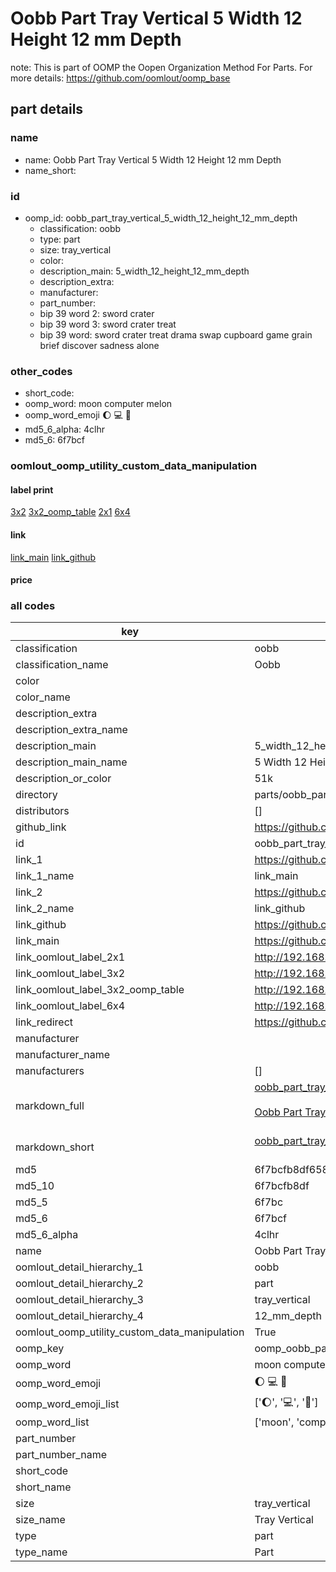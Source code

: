 # Oobb Part Tray Vertical 5 Width 12 Height 12 mm Depth  

note: This is part of OOMP the Oopen Organization Method For Parts. For more details: https://github.com/oomlout/oomp_base

##  part details
  







### name
* name: Oobb Part Tray Vertical 5 Width 12 Height 12 mm Depth
* name_short: 
### id
* oomp_id: oobb_part_tray_vertical_5_width_12_height_12_mm_depth
  * classification: oobb
  * type: part
  * size: tray_vertical
  * color: 
  * description_main: 5_width_12_height_12_mm_depth
  * description_extra: 
  * manufacturer: 
  * part_number: 
  * bip 39 word 2: sword crater
  * bip 39 word 3: sword crater treat
  * bip 39 word: sword crater treat drama swap cupboard game grain brief discover sadness alone

### other_codes
* short_code: 
* oomp_word: moon computer melon
* oomp_word_emoji :moon: :computer: :melon:
* md5_6_alpha: 4clhr
* md5_6: 6f7bcf






### oomlout_oomp_utility_custom_data_manipulation
#### label print
[3x2](http://192.168.1.245:1112/?label=oomp%204clhr)
[3x2_oomp_table](http://192.168.1.108:1112/?label=oomp%204clhr)
[2x1](http://192.168.1.242:1112/?label=oomp%204clhr)
[6x4](http://192.168.1.55:1112/?label=oomp%204clhr)    

#### link

[link_main](https://github.com/oomlout/oomlout_oomp_version_1_messy/tree/main/parts/oobb_part_tray_vertical_5_width_12_height_12_mm_depth) [link_github](https://github.com/oomlout/oomlout_oomp_version_1_messy/tree/main/parts/oobb_part_tray_vertical_5_width_12_height_12_mm_depth)                             

#### price







### all codes 
| key | value |  
| --- | --- |  
| classification | oobb |  
| classification_name | Oobb |  
| color |  |  
| color_name |  |  
| description_extra |  |  
| description_extra_name |  |  
| description_main | 5_width_12_height_12_mm_depth |  
| description_main_name | 5 Width 12 Height 12 mm Depth |  
| description_or_color | 51k |  
| directory | parts/oobb_part_tray_vertical_5_width_12_height_12_mm_depth |  
| distributors | [] |  
| github_link | https://github.com/oomlout/oomlout_oomp_part_src/tree/main/parts/oobb_part_tray_vertical_5_width_12_height_12_mm_depth |  
| id | oobb_part_tray_vertical_5_width_12_height_12_mm_depth |  
| link_1 | https://github.com/oomlout/oomlout_oomp_version_1_messy/tree/main/parts/oobb_part_tray_vertical_5_width_12_height_12_mm_depth |  
| link_1_name | link_main |  
| link_2 | https://github.com/oomlout/oomlout_oomp_version_1_messy/tree/main/parts/oobb_part_tray_vertical_5_width_12_height_12_mm_depth |  
| link_2_name | link_github |  
| link_github | https://github.com/oomlout/oomlout_oomp_version_1_messy/tree/main/parts/oobb_part_tray_vertical_5_width_12_height_12_mm_depth |  
| link_main | https://github.com/oomlout/oomlout_oomp_version_1_messy/tree/main/parts/oobb_part_tray_vertical_5_width_12_height_12_mm_depth |  
| link_oomlout_label_2x1 | http://192.168.1.242:1112/?label=oomp%204clhr |  
| link_oomlout_label_3x2 | http://192.168.1.245:1112/?label=oomp%204clhr |  
| link_oomlout_label_3x2_oomp_table | http://192.168.1.108:1112/?label=oomp%204clhr |  
| link_oomlout_label_6x4 | http://192.168.1.55:1112/?label=oomp%204clhr |  
| link_redirect | https://github.com/oomlout/oomlout_oomp_version_1_messy/tree/main/parts/oobb_part_tray_vertical_5_width_12_height_12_mm_depth |  
| manufacturer |  |  
| manufacturer_name |  |  
| manufacturers | [] |  
| markdown_full | [oobb_part_tray_vertical_5_width_12_height_12_mm_depth](none)<br>[](none)<br>[Oobb Part Tray Vertical 5 Width 12 Height 12 Mm Depth](none)<br><br> |  
| markdown_short | [oobb_part_tray_vertical_5_width_12_height_12_mm_depth](none)<br><br> |  
| md5 | 6f7bcfb8df658be4d76da423cf8ca6e2 |  
| md5_10 | 6f7bcfb8df |  
| md5_5 | 6f7bc |  
| md5_6 | 6f7bcf |  
| md5_6_alpha | 4clhr |  
| name | Oobb Part Tray Vertical 5 Width 12 Height 12 mm Depth |  
| oomlout_detail_hierarchy_1 | oobb |  
| oomlout_detail_hierarchy_2 | part |  
| oomlout_detail_hierarchy_3 | tray_vertical |  
| oomlout_detail_hierarchy_4 | 12_mm_depth |  
| oomlout_oomp_utility_custom_data_manipulation | True |  
| oomp_key | oomp_oobb_part_tray_vertical_5_width_12_height_12_mm_depth |  
| oomp_word | moon computer melon |  
| oomp_word_emoji | :moon: :computer: :melon: |  
| oomp_word_emoji_list | [':moon:', ':computer:', ':melon:'] |  
| oomp_word_list | ['moon', 'computer', 'melon'] |  
| part_number |  |  
| part_number_name |  |  
| short_code |  |  
| short_name |  |  
| size | tray_vertical |  
| size_name | Tray Vertical |  
| type | part |  
| type_name | Part |  
